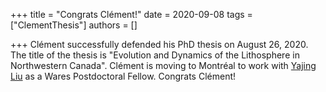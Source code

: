 +++
title = "Congrats Clément!"
date = 2020-09-08
tags = ["ClementThesis"]
authors = []

+++
Clément successfully defended his PhD thesis on August 26, 2020. The title of the thesis is "Evolution and Dynamics of the Lithosphere in Northwestern Canada". Clément is moving to Montréal to work with [Yajing Liu](https://liumcgill.wordpress.com) as a Wares Postdoctoral Fellow. Congrats Clément! 


<!-- ![Northern Cascadia](/img/posts/F1.large.jpg) -->